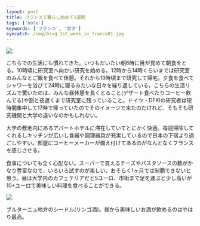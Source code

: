 ```yaml
---
layout: post
title: フランスで暮らし始めて1週間
tags: ['note']
keywords: ['フランス', '留学']
eyecatch: /img/blog_1st_week_in_france01.jpg
---
```


![ ](/img/blog_1st_week_in_france01.jpg)

こちらでの生活にも慣れてきた。いつもだいたい朝6時に目が覚めて朝食をとる。10時頃に研究室へ向かい研究を始める。12時から14時くらいまでは研究室のみんなとご飯を食べて休憩。それから19時頃まで研究して帰宅。夕食を食べてシャワーを浴びて24時に寝るみたいな日々を繰り返している。こちらの生活リズムで驚いたのは、みんな昼休憩を長くとること(デザート食べたりコーヒー飲んでる)や割と夜遅くまで研究室に残っていること。ドイツ・DFKIの研究者は短時間集中して17時で帰っていたのでそのイメージで来たのだけれど、そもそも研究機関と大学の違いなのかもしれない。

大学の敷地内にあるアパートホテルに滞在していてとにかく快適。毎週掃除してくれるしキッチンが広いし食器や調理器具が充実しているので日本の下宿より過ごしやすい。部屋にコーヒーメーカーが備え付けてあるのがなんとなくフランスを感じさせる。

食事についても全く心配ない。スーパーで買えるチーズやパスタソースの数がかなり豊富なので、いろいろ試すのが楽しい。おそらく1ヶ月では制覇できないと思う。昼は大学内のカフェテリアだと5ユーロ、市街まで足を運ぶと少し高いが10+ユーロで美味しい料理を食べることができる。

![ ](/img/blog_1st_week_in_france02.jpg)

ブルターニュ地方のシードル(リンゴ酒)。昼から美味しいお酒が飲めるのはやはり最高。